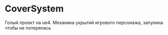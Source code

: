 # CoverSystem
Голый проект на ue4. Механика укрытий игрового персонажа, запулина чтобы не потерялась
